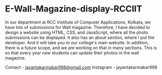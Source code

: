 # E-Wall-Magazine-display-RCCIIT
In our department at RCC Institute of Computer Applications, Kolkata, we have lots of submissions for Wall magazine. Therefore, I have decided to design a website using HTML, CSS, and JavaScript, where all the photo submissions can be displayed. It also has an about section, where I put the developer. And it will take you to our college's main website.
In addition, there is a future scope, and we are working on that in many sections. This is so that every year new students can update their photos in the wall magazine.

Contact - jayantakarmakar998@gmail.com
Instagram - jayantakarmakar998
